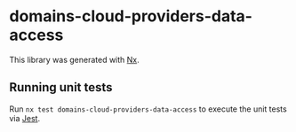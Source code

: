 # domains-cloud-providers-data-access

This library was generated with [Nx](https://nx.dev).

## Running unit tests

Run `nx test domains-cloud-providers-data-access` to execute the unit tests via [Jest](https://jestjs.io).
